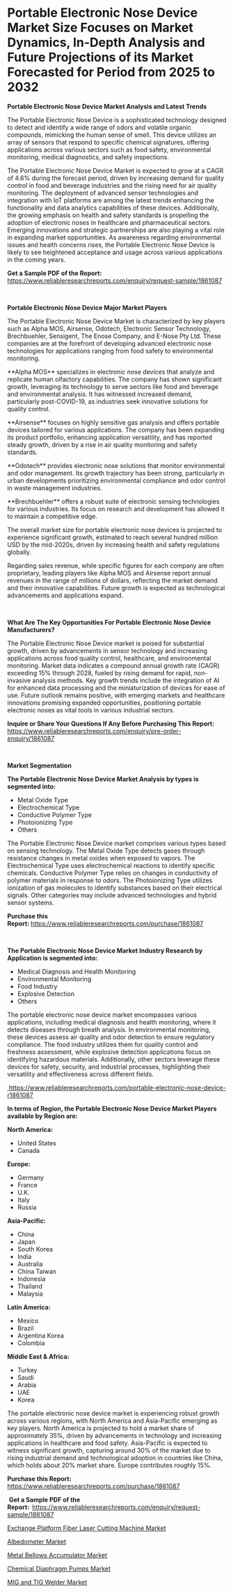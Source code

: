 <p><h1>Portable Electronic Nose Device Market Size Focuses on Market Dynamics, In-Depth Analysis and Future Projections of its Market Forecasted for Period from 2025 to 2032</h1></p><p><strong>Portable Electronic Nose Device Market Analysis and Latest Trends</strong></p>
<p><p>The Portable Electronic Nose Device is a sophisticated technology designed to detect and identify a wide range of odors and volatile organic compounds, mimicking the human sense of smell. This device utilizes an array of sensors that respond to specific chemical signatures, offering applications across various sectors such as food safety, environmental monitoring, medical diagnostics, and safety inspections.</p><p>The Portable Electronic Nose Device Market is expected to grow at a CAGR of 4.6% during the forecast period, driven by increasing demand for quality control in food and beverage industries and the rising need for air quality monitoring. The deployment of advanced sensor technologies and integration with IoT platforms are among the latest trends enhancing the functionality and data analytics capabilities of these devices. Additionally, the growing emphasis on health and safety standards is propelling the adoption of electronic noses in healthcare and pharmaceutical sectors. Emerging innovations and strategic partnerships are also playing a vital role in expanding market opportunities. As awareness regarding environmental issues and health concerns rises, the Portable Electronic Nose Device is likely to see heightened acceptance and usage across various applications in the coming years.</p></p>
<p><strong>Get a Sample PDF of the Report:&nbsp;</strong> <a href="https://www.reliableresearchreports.com/enquiry/request-sample/1861087?utm_campaign=28&utm_medium=2&utm_source=Github&utm_content=ia&utm_term=28022025&utm_id=portable-electronic-nose-device">https://www.reliableresearchreports.com/enquiry/request-sample/1861087</a></p>
<p>&nbsp;</p>
<p><strong>Portable Electronic Nose Device Major Market Players</strong></p>
<p><p>The Portable Electronic Nose Device Market is characterized by key players such as Alpha MOS, Airsense, Odotech, Electronic Sensor Technology, Brechbuehler, Sensigent, The Enose Company, and E-Nose Pty Ltd. These companies are at the forefront of developing advanced electronic nose technologies for applications ranging from food safety to environmental monitoring.</p><p>**Alpha MOS** specializes in electronic nose devices that analyze and replicate human olfactory capabilities. The company has shown significant growth, leveraging its technology to serve sectors like food and beverage and environmental analysis. It has witnessed increased demand, particularly post-COVID-19, as industries seek innovative solutions for quality control.</p><p>**Airsense** focuses on highly sensitive gas analysis and offers portable devices tailored for various applications. The company has been expanding its product portfolio, enhancing application versatility, and has reported steady growth, driven by a rise in air quality monitoring and safety standards.</p><p>**Odotech** provides electronic nose solutions that monitor environmental and odor management. Its growth trajectory has been strong, particularly in urban developments prioritizing environmental compliance and odor control in waste management industries.</p><p>**Brechbuehler** offers a robust suite of electronic sensing technologies for various industries. Its focus on research and development has allowed it to maintain a competitive edge.</p><p>The overall market size for portable electronic nose devices is projected to experience significant growth, estimated to reach several hundred million USD by the mid-2020s, driven by increasing health and safety regulations globally.</p><p>Regarding sales revenue, while specific figures for each company are often proprietary, leading players like Alpha MOS and Airsense report annual revenues in the range of millions of dollars, reflecting the market demand and their innovative capabilities. Future growth is expected as technological advancements and applications expand.</p></p>
<p>&nbsp;</p>
<p><strong>What Are The Key Opportunities For Portable Electronic Nose Device Manufacturers?</strong></p>
<p><p>The Portable Electronic Nose Device market is poised for substantial growth, driven by advancements in sensor technology and increasing applications across food quality control, healthcare, and environmental monitoring. Market data indicates a compound annual growth rate (CAGR) exceeding 15% through 2028, fueled by rising demand for rapid, non-invasive analysis methods. Key growth trends include the integration of AI for enhanced data processing and the miniaturization of devices for ease of use. Future outlook remains positive, with emerging markets and healthcare innovations promising expanded opportunities, positioning portable electronic noses as vital tools in various industrial sectors.</p></p>
<p><strong>Inquire or Share Your Questions If Any Before Purchasing This Report:</strong> <a href="https://www.reliableresearchreports.com/enquiry/pre-order-enquiry/1861087?utm_campaign=28&utm_medium=2&utm_source=Github&utm_content=ia&utm_term=28022025&utm_id=portable-electronic-nose-device">https://www.reliableresearchreports.com/enquiry/pre-order-enquiry/1861087</a></p>
<p>&nbsp;</p>
<p><strong>Market Segmentation</strong></p>
<p><strong>The Portable Electronic Nose Device Market Analysis by types is segmented into:</strong></p>
<p><ul><li>Metal Oxide Type</li><li>Electrochemical Type</li><li>Conductive Polymer Type</li><li>Photoionizing Type</li><li>Others</li></ul></p>
<p><p>The Portable Electronic Nose Device market comprises various types based on sensing technology. The Metal Oxide Type detects gases through resistance changes in metal oxides when exposed to vapors. The Electrochemical Type uses electrochemical reactions to identify specific chemicals. Conductive Polymer Type relies on changes in conductivity of polymer materials in response to odors. The Photoionizing Type utilizes ionization of gas molecules to identify substances based on their electrical signals. Other categories may include advanced technologies and hybrid sensor systems.</p></p>
<p><strong>Purchase this Report:&nbsp;</strong><a href="https://www.reliableresearchreports.com/purchase/1861087?utm_campaign=28&utm_medium=2&utm_source=Github&utm_content=ia&utm_term=28022025&utm_id=portable-electronic-nose-device">https://www.reliableresearchreports.com/purchase/1861087</a></p>
<p>&nbsp;</p>
<p><strong>The Portable Electronic Nose Device Market Industry Research by Application is segmented into:</strong></p>
<p><ul><li>Medical Diagnosis and Health Monitoring</li><li>Environmental Monitoring</li><li>Food Industry</li><li>Explosive Detection</li><li>Others</li></ul></p>
<p><p>The portable electronic nose device market encompasses various applications, including medical diagnosis and health monitoring, where it detects diseases through breath analysis. In environmental monitoring, these devices assess air quality and odor detection to ensure regulatory compliance. The food industry utilizes them for quality control and freshness assessment, while explosive detection applications focus on identifying hazardous materials. Additionally, other sectors leverage these devices for safety, security, and industrial processes, highlighting their versatility and effectiveness across different fields.</p></p>
<p><a href="https://www.reliableresearchreports.com/portable-electronic-nose-device-r1861087?utm_campaign=28&utm_medium=2&utm_source=Github&utm_content=ia&utm_term=28022025&utm_id=portable-electronic-nose-device">&nbsp;https://www.reliableresearchreports.com/portable-electronic-nose-device-r1861087</a></p>
<p><strong>In terms of Region, the Portable Electronic Nose Device Market Players available by Region are:</strong></p>
<p>
    <p> <strong> North America: </strong>
        <ul>
            <li>United States</li>
            <li>Canada</li>
        </ul>
        </p> 
    <p> <strong> Europe: </strong>
        <ul>
            <li>Germany</li>
            <li>France</li>
            <li>U.K.</li>
            <li>Italy</li>
            <li>Russia</li>
        </ul>
        </p> 
    <p> <strong> Asia-Pacific: </strong>
        <ul>
            <li>China</li>
            <li>Japan</li>
            <li>South Korea</li>
            <li>India</li>
            <li>Australia</li>
            <li>China Taiwan</li>
            <li>Indonesia</li>
            <li>Thailand</li>
            <li>Malaysia</li>
        </ul>
        </p> 
    <p> <strong> Latin America: </strong>
        <ul>
            <li>Mexico</li>
            <li>Brazil</li>
            <li>Argentina Korea</li>
            <li>Colombia</li>
        </ul>
        </p> 
    <p> <strong> Middle East & Africa: </strong>
        <ul>
            <li>Turkey</li>
            <li>Saudi</li>
            <li>Arabia</li>
            <li>UAE</li>
            <li>Korea</li>
        </ul>
    </p>
    </p>
<p><p>The portable electronic nose device market is experiencing robust growth across various regions, with North America and Asia-Pacific emerging as key players. North America is projected to hold a market share of approximately 35%, driven by advancements in technology and increasing applications in healthcare and food safety. Asia-Pacific is expected to witness significant growth, capturing around 30% of the market due to rising industrial demand and technological adoption in countries like China, which holds about 20% market share. Europe contributes roughly 15%.</p></p>
<p><strong>Purchase this Report: </strong><a href="https://www.reliableresearchreports.com/purchase/1861087?utm_campaign=28&utm_medium=2&utm_source=Github&utm_content=ia&utm_term=28022025&utm_id=portable-electronic-nose-device">https://www.reliableresearchreports.com/purchase/1861087</a></p>
<p>&nbsp;<strong>Get a Sample PDF of the Report:&nbsp;&nbsp;</strong><a href="https://www.reliableresearchreports.com/enquiry/request-sample/1861087?utm_campaign=28&utm_medium=2&utm_source=Github&utm_content=ia&utm_term=28022025&utm_id=portable-electronic-nose-device">https://www.reliableresearchreports.com/enquiry/request-sample/1861087</a></p>
<p><strong></strong></p>
<p><p><a href="https://github.com/WillieWoodard/Market-Research-Report-List-7/blob/main/exchange-platform-fiber-laser-cutting-machine-market.md?utm_campaign=28&utm_medium=2&utm_source=Github&utm_content=ia&utm_term=28022025&utm_id=portable-electronic-nose-device">Exchange Platform Fiber Laser Cutting Machine Market</a></p><p><a href="https://github.com/hacklmenckg6/Market-Research-Report-List-1/blob/main/albedometer-market.md?utm_campaign=28&utm_medium=2&utm_source=Github&utm_content=ia&utm_term=28022025&utm_id=portable-electronic-nose-device">Albedometer Market</a></p><p><a href="https://github.com/azetehhasle/Market-Research-Report-List-1/blob/main/metal-bellows-accumulator-market.md?utm_campaign=28&utm_medium=2&utm_source=Github&utm_content=ia&utm_term=28022025&utm_id=portable-electronic-nose-device">Metal Bellows Accumulator Market</a></p><p><a href="https://github.com/serorelwayd4/Market-Research-Report-List-1/blob/main/chemical-diaphragm-pumps-market.md?utm_campaign=28&utm_medium=2&utm_source=Github&utm_content=ia&utm_term=28022025&utm_id=portable-electronic-nose-device">Chemical Diaphragm Pumps Market</a></p><p><a href="https://github.com/knipsfilip8f/Market-Research-Report-List-1/blob/main/mig-and-tig-welder-market.md?utm_campaign=28&utm_medium=2&utm_source=Github&utm_content=ia&utm_term=28022025&utm_id=portable-electronic-nose-device">MIG and TIG Welder Market</a></p></p>
